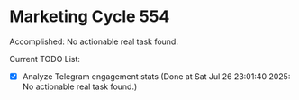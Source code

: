 # Marketing Cycle 554

Accomplished: No actionable real task found.

Current TODO List:

- [x] Analyze Telegram engagement stats  (Done at Sat Jul 26 23:01:40 2025: No actionable real task found.)